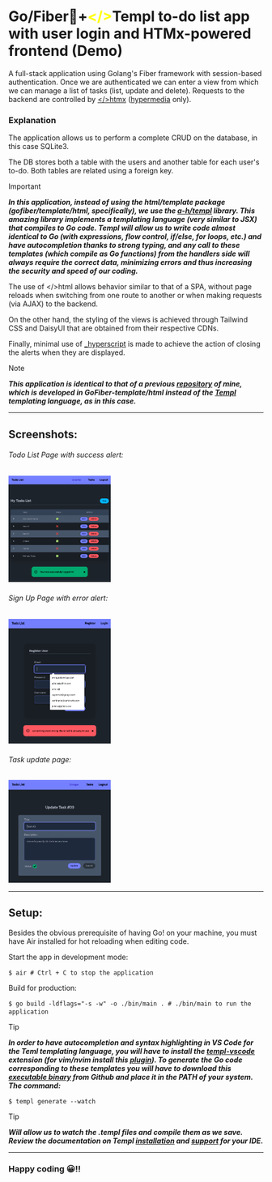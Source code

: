 # Go/Fiber🧬+<span style="color:yellow"></></span>Templ to-do list app with user login and HTMx-powered frontend (Demo)

A full-stack application using Golang's Fiber framework with session-based authentication. Once we are authenticated we can enter a view from which we can manage a list of tasks (list, update and delete). Requests to the backend are controlled by [</>htmx](https://htmx.org/) ([hypermedia](https://hypermedia.systems/) only).

### Explanation

The application allows us to perform a complete CRUD on the database, in this case SQLite3.

The DB stores both a table with the users and another table for each user's to-do. Both tables are related using a foreign key.

>[!IMPORTANT]
>***In this application, instead of using the html/template package (gofiber/template/html, specifically), we use the [a-h/templ](https://github.com/a-h/templ) library. This amazing library implements a templating language (very similar to JSX) that compiles to Go code. Templ will allow us to write code almost identical to Go (with expressions, flow control, if/else, for loops, etc.) and have autocompletion thanks to strong typing, and any call to these templates (which compile as Go functions) from the handlers side will always require the correct data, minimizing errors and thus increasing the security and speed of our coding.***

The use of </>html allows behavior similar to that of a SPA, without page reloads when switching from one route to another or when making requests (via AJAX) to the backend.

On the other hand, the styling of the views is achieved through Tailwind CSS and DaisyUI that are obtained from their respective CDNs.

Finally, minimal use of [_hyperscript](https://hyperscript.org/) is made to achieve the action of closing the alerts when they are displayed.

>[!NOTE]
>***This application is identical to that of a previous [repository](https://github.com/emarifer/gofiber-htmx-todolist) of mine, which is developed in GoFiber-template/html instead of the [Templ](https://templ.guide/) templating language, as in this case.***

---

## Screenshots:

###### Todo List Page with success alert:

<img src="doc/screenshot-1.png" width="40%">

<br>

###### Sign Up Page with error alert:

<img src="doc/screenshot-2.png" width="40%">

<br>

###### Task update page:

<img src="doc/screenshot-3.png" width="40%">

---

## Setup:

Besides the obvious prerequisite of having Go! on your machine, you must have Air installed for hot reloading when editing code.

Start the app in development mode:

```
$ air # Ctrl + C to stop the application
```

Build for production:

```
$ go build -ldflags="-s -w" -o ./bin/main . # ./bin/main to run the application
```

>[!TIP]
>***In order to have autocompletion and syntax highlighting in VS Code for the Teml templating language, you will have to install the [templ-vscode](https://marketplace.visualstudio.com/items?itemName=a-h.templ) extension (for vim/nvim install this [plugin](https://github.com/joerdav/templ.vim)). To generate the Go code corresponding to these templates you will have to download this [executable binary](https://github.com/a-h/templ/releases/tag/v0.2.476) from Github and place it in the PATH of your system. The command:***

```
$ templ generate --watch
```

>[!TIP]
>***Will allow us to watch the .templ files and compile them as we save. Review the documentation on Templ [installation](https://templ.guide/quick-start/installation) and [support](https://templ.guide/commands-and-tools/ide-support/) for your IDE.***

---

### Happy coding 😀!!